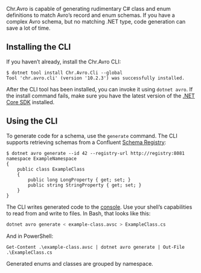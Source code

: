 Chr.Avro is capable of generating rudimentary C# class and enum definitions to match Avro’s record and enum schemas. If you have a complex Avro schema, but no matching .NET type, code generation can save a lot of time.

## Installing the CLI

If you haven’t already, install the Chr.Avro CLI:

```
$ dotnet tool install Chr.Avro.Cli --global
Tool 'chr.avro.cli' (version '10.2.3') was successfully installed.
```

After the CLI tool has been installed, you can invoke it using `dotnet avro`. If the install command fails, make sure you have the latest version of the [.NET Core SDK](https://dotnet.microsoft.com/download) installed.

## Using the CLI

To generate code for a schema, use the `generate` command. The CLI supports retrieving schemas from a Confluent [Schema Registry](https://www.confluent.io/confluent-schema-registry/):

```
$ dotnet avro generate --id 42 --registry-url http://registry:8081
namespace ExampleNamespace
{
    public class ExampleClass
    {
        public long LongProperty { get; set; }
        public string StringProperty { get; set; }
    }
}
```

The CLI writes generated code to the [console](https://en.wikipedia.org/wiki/Standard_streams#Standard_output_(stdout)). Use your shell’s capabilities to read from and write to files. In Bash, that looks like this:

```bash
dotnet avro generate < example-class.avsc > ExampleClass.cs
```

And in PowerShell:

```pwsh
Get-Content .\example-class.avsc | dotnet avro generate | Out-File .\ExampleClass.cs
```

Generated enums and classes are grouped by namespace.
